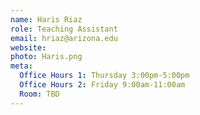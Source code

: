 ```yaml
---
name: Haris Riaz
role: Teaching Assistant
email: hriaz@arizona.edu
website: 
photo: Haris.png
meta:
  Office Hours 1: Thursday 3:00pm-5:00pm
  Office Hours 2: Friday 9:00am-11:00am
  Room: TBD
---
```


